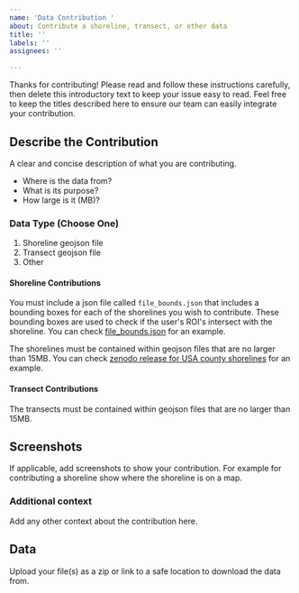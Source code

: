 ```yaml
---
name: 'Data Contribution '
about: Contribute a shoreline, transect, or other data
title: ''
labels: ''
assignees: ''

---
```


Thanks for contributing! Please read and follow these instructions carefully, then delete this introductory text to keep your issue easy to read. Feel free to keep the titles described here to ensure our team can easily integrate your contribution.

## Describe the Contribution
A clear and concise description of what you are contributing. 
- Where is the data from?
- What is its purpose? 
- How large is it (MB)?

### Data Type (Choose One)
1. Shoreline geojson file
2. Transect geojson file
3. Other 

#### Shoreline Contributions
You must include a json file called `file_bounds.json` that includes a bounding boxes for each of the shorelines you wish to contribute. These bounding boxes are used to check if the user's ROI's intersect with the shoreline. You can check [file_bounds.json](https://zenodo.org/record/7033367#.YxFQFXbMI2w) for an example.

The shorelines must be contained within geojson files that are no larger than 15MB. You can check [zenodo release for USA county shorelines](https://zenodo.org/record/7033367#.YxFQFXbMI2w) for an example.

#### Transect Contributions
The transects must be contained within geojson files that are no larger than 15MB. 


## Screenshots
If applicable, add screenshots to show your contribution. For example for contributing a shoreline show where the shoreline is on a map.


### **Additional context**
Add any other context about the contribution here.

## Data
Upload your file(s) as a zip or link to a safe location to download the data from.

